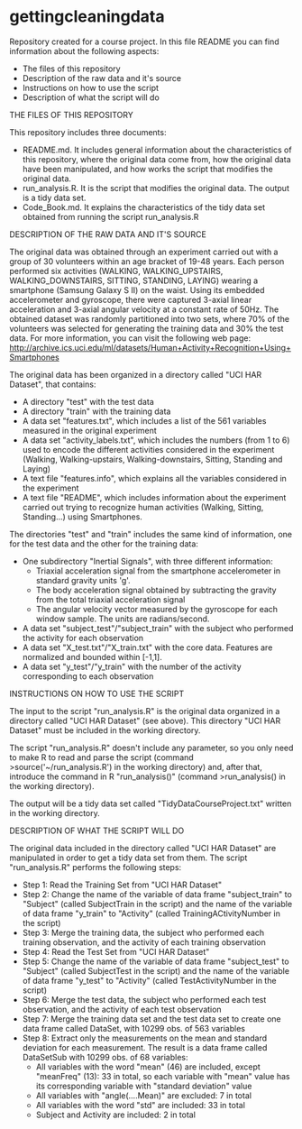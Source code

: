 gettingcleaningdata
===================

Repository created for a course project. In this file README you can find information about the following aspects:

   * The files of this repository
   * Description of the raw data and it's source
   * Instructions on how to use the script
   * Description of what the script will do

THE FILES OF THIS REPOSITORY

   This repository includes three documents:
   * README.md. It includes general information about the characteristics of this repository, where the original data come from, how the original data have been manipulated, and how works the script that modifies the original data.
   * run_analysis.R. It is the script that modifies the original data. The output is a tidy data set.
   * Code_Book.md. It explains the characteristics of the tidy data set obtained from running the script run_analysis.R


DESCRIPTION OF THE RAW DATA AND IT'S SOURCE

   The original data was obtained through an experiment carried out with a group of 30 volunteers within an age bracket of 19-48 years. Each person performed six activities (WALKING, WALKING_UPSTAIRS, WALKING_DOWNSTAIRS, SITTING, STANDING, LAYING) wearing a smartphone (Samsung Galaxy S II) on the waist. Using its embedded accelerometer and gyroscope, there were captured 3-axial linear acceleration and 3-axial angular velocity at a constant rate of 50Hz. The obtained dataset was randomly partitioned into two sets, where 70% of the volunteers was selected for generating the training data and 30% the test data. For more information, you can visit the following web page: http://archive.ics.uci.edu/ml/datasets/Human+Activity+Recognition+Using+Smartphones
   
   The original data has been organized in a directory called "UCI HAR Dataset", that contains:
   * A directory "test" with the test data
   * A directory "train" with the training data
   * A data set "features.txt", which includes a list of the 561 variables measured in the original experiment
   * A data set "activity_labels.txt", which includes the numbers (from 1 to 6) used to encode the different activities considered in the experiment (Walking, Walking-upstairs, Walking-downstairs, Sitting, Standing and Laying)
   * A text file "features.info", which explains all the variables considered in the experiment
   * A text file "README", which includes information about the experiment carried out trying to recognize human activities (Walking, Sitting, Standing...) using Smartphones.
   
   The directories "test" and "train" includes the same kind of information, one for the test data and the other for the training data:
   * One subdirectory "Inertial Signals", with three different information:
       - Triaxial acceleration signal from the smartphone accelerometer in standard gravity units 'g'.
       - The body acceleration signal obtained by subtracting the gravity from the total triaxial acceleration signal
       - The angular velocity vector measured by the gyroscope for each window sample. The units are radians/second. 
   * A data set "subject_test"/"subject_train" with the subject who performed the activity for each observation
   * A data set "X_test.txt"/"X_train.txt" with the core data. Features are normalized and bounded within [-1,1].
   * A data set "y_test"/"y_train" with the number of the activity corresponding to each observation
      
   
   


INSTRUCTIONS ON HOW TO USE THE SCRIPT

   The input to the script "run_analysis.R" is the original data organized in a directory called "UCI HAR Dataset" (see above). This directory "UCI HAR Dataset" must be included in the working directory.
   
   The script "run_analysis.R" doesn't include any parameter, so you only need to make R to read and parse the script (command >source('~/run_analysis.R') in the working directory) and, after that, introduce the command in R "run_analysis()" (command >run_analysis() in the working directory).
   
   The output will be a tidy data set called "TidyDataCourseProject.txt" written in the working directory.



DESCRIPTION OF WHAT THE SCRIPT WILL DO

The original data included in the directory called "UCI HAR Dataset" are manipulated in order to get a tidy data set from them. The script "run_analysis.R" performs the following steps:

* Step 1: Read the Training Set from "UCI HAR Dataset"
* Step 2: Change the name of the variable of data frame "subject_train" to "Subject" (called SubjectTrain in the script) and the name of the variable of data frame "y_train" to "Activity" (called TrainingACtivityNumber in the script)
* Step 3: Merge the training data, the subject who performed each training observation, and the activity of each training observation
* Step 4: Read the Test Set from "UCI HAR Dataset"
* Step 5: Change the name of the variable of data frame "subject_test" to "Subject" (called SubjectTest in the script) and the name of the variable of data frame "y_test" to "Activity" (called TestActivityNumber in the script)
* Step 6: Merge the test data, the subject who performed each test observation, and the activity of each test observation
* Step 7: Merge the training data set and the test data set to create one data frame called DataSet, with 10299 obs. of 563 variables
* Step 8: Extract only the measurements on the mean and standard deviation for each measurement. The result is a data frame called DataSetSub with 10299 obs. of 68 variables:
  - All variables with the word "mean" (46) are included, except "meanFreq" (13): 33 in total, so each variable with "mean" value has its corresponding variable with "standard deviation" value
  - All variables with "angle(....Mean)" are excluded: 7 in total
  - All variables with the word "std" are included: 33 in total
  - Subject and Activity are included: 2 in total


















